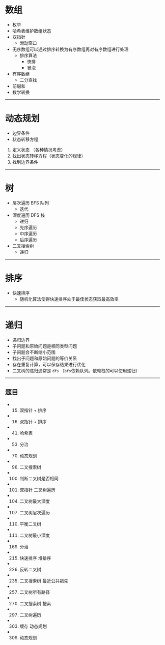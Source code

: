 # 数组

- 枚举
- 哈希表维护数组状态
- 双指针
  - 滑动窗口
- 无序数组可以通过排序转换为有序数组再对有序数组进行处理
  - 排序算法
    - 快排
    - 冒泡
- 有序数组
  - 二分查找
- 前缀和
- 数学转换

---

# 动态规划

- 边界条件
- 状态转移方程

1. 定义状态 （各种情况考虑）
2. 找出状态转移方程（状态变化的规律）
3. 找到边界条件

---

# 树

- 层次遍历 BFS 队列
  - 迭代
- 深度遍历 DFS 栈
  - 递归
  - 先序遍历
  - 中序遍历
  - 后序遍历
- 二叉搜索树
  - 递归

---

# 排序

- 快速排序
  - 随机化算法使得快速排序处于最佳状态获取最高效率

---

# 递归

- 递归边界
- 子问题和原始问题是相同类型问题
- 子问题会不断缩小范围
- 找出子问题和原始问题的等价关系
- 存在重复计算，可以保存结果进行优化
- 二叉树的递归通常是 `dfs` （`bfs`依赖队列。依赖栈的可以使用递归）

---

## 题目

- 15. 双指针 + 排序
- 16. 双指针 + 排序
- 41. 哈希表
- 53. 分治
- 70. 动态规划
- 96. 二叉搜索树
- 100. 判断二叉树是否相同
- 101. 双指针 二叉树遍历
- 104. 二叉树最大深度
- 107. 二叉树层次遍历
- 110. 平衡二叉树
- 111. 二叉树最小深度
- 169. 分治
- 215. 快速排序 堆排序
- 226. 反转二叉树
- 235. 二叉搜索树 最近公共祖先
- 257. 二叉树所有路径
- 270. 二叉搜索树 搜索
- 297. 二叉树遍历
- 303. 缓存 动态规划
- 309. 动态规划
